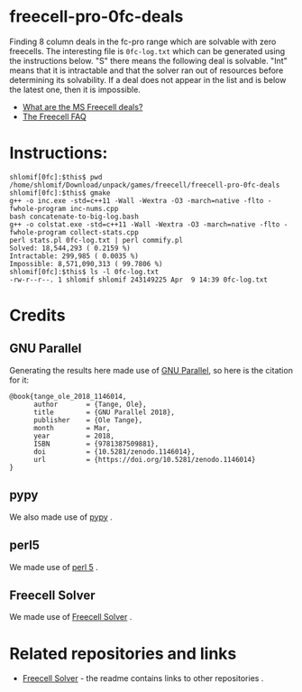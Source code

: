 # freecell-pro-0fc-deals

Finding 8 column deals in the fc-pro range which are solvable with zero
freecells. The interesting file is `0fc-log.txt` which can be generated using
the instructions below. "S" there means the following deal is solvable. "Int"
means that it is intractable and that the solver ran out of resources before
determining its solvability. If a deal does not appear in the list and is below
the latest one, then it is impossible.

* [What are the MS Freecell deals?](http://fc-solve.shlomifish.org/faq.html#what_are_ms_deals)
* [The Freecell FAQ](http://www.solitairelaboratory.com/fcfaq.html)

# Instructions:

```
shlomif[0fc]:$this$ pwd
/home/shlomif/Download/unpack/games/freecell/freecell-pro-0fc-deals
shlomif[0fc]:$this$ gmake
g++ -o inc.exe -std=c++11 -Wall -Wextra -O3 -march=native -flto -fwhole-program inc-nums.cpp
bash concatenate-to-big-log.bash
g++ -o colstat.exe -std=c++11 -Wall -Wextra -O3 -march=native -flto -fwhole-program collect-stats.cpp
perl stats.pl 0fc-log.txt | perl commify.pl
Solved: 18,544,293 ( 0.2159 %)
Intractable: 299,985 ( 0.0035 %)
Impossible: 8,571,090,313 ( 99.7806 %)
shlomif[0fc]:$this$ ls -l 0fc-log.txt
-rw-r--r--. 1 shlomif shlomif 243149225 Apr  9 14:39 0fc-log.txt
```

# Credits

## GNU Parallel

Generating the results here made use of
[GNU Parallel](https://www.gnu.org/software/parallel/), so here is the citation
for it:

```
@book{tange_ole_2018_1146014,
      author       = {Tange, Ole},
      title        = {GNU Parallel 2018},
      publisher    = {Ole Tange},
      month        = Mar,
      year         = 2018,
      ISBN         = {9781387509881},
      doi          = {10.5281/zenodo.1146014},
      url          = {https://doi.org/10.5281/zenodo.1146014}
}
```

## pypy

We also made use of [pypy](http://pypy.org/) .

## perl5

We made use of [perl 5](https://dev.perl.org/perl5/) .

## Freecell Solver

We made use of [Freecell Solver](http://fc-solve.shlomifish.org/) .

# Related repositories and links

* [Freecell Solver](https://github.com/shlomif/fc-solve) - the readme contains links to other repositories .
